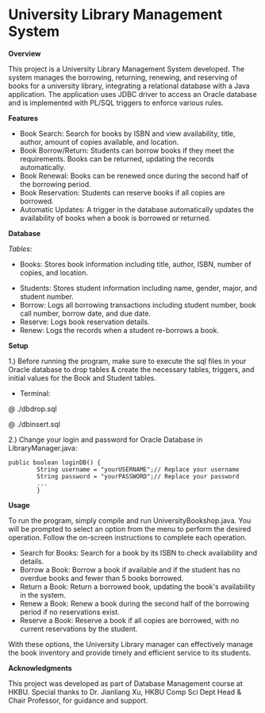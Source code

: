 # University Library Management System

**Overview**

This project is a University Library Management System developed. The system manages the borrowing, returning, renewing, and reserving of books for a university library, integrating a relational database with a Java application. The application uses JDBC driver to access an Oracle database and is implemented with PL/SQL triggers to enforce various rules.

**Features**

* Book Search: Search for books by ISBN and view availability, title, author, amount of copies available, and location.
* Book Borrow/Return: Students can borrow books if they meet the requirements. Books can be returned, updating the records automatically.
* Book Renewal: Books can be renewed once during the second half of the borrowing period.
* Book Reservation: Students can reserve books if all copies are borrowed.
* Automatic Updates: A trigger in the database automatically updates the availability of books when a book is borrowed or returned.

**Database**

*Tables*:

  - Books: Stores book information including title, author, ISBN, number of copies, and location.
  * Students: Stores student information including name, gender, major, and student number.
  * Borrow: Logs all borrowing transactions including student number, book call number, borrow date, and due date.
  * Reserve: Logs book reservation details.
  * Renew: Logs the records when a student re-borrows a book.

**Setup**

1.) Before running the program, make sure to execute the sql files in your Oracle database to drop tables & create the necessary tables, triggers, and initial values for the Book and Student tables.

* Terminal:
  
@ ./dbdrop.sql

@ ./dbinsert.sql

2.) Change your login and password for Oracle Database in LibraryManager.java:
```
public boolean loginDB() {
		String username = "yourUSERNAME";// Replace your username
		String password = "yourPASSWORD";// Replace your password
		...
		}
```

**Usage**

To run the program, simply compile and run UniversityBookshop.java. You will be prompted to select an option from the menu to perform the desired operation. Follow the on-screen instructions to complete each operation.

* Search for Books: Search for a book by its ISBN to check availability and details.
* Borrow a Book: Borrow a book if available and if the student has no overdue books and fewer than 5 books borrowed.
* Return a Book: Return a borrowed book, updating the book's availability in the system.
* Renew a Book: Renew a book during the second half of the borrowing period if no reservations exist.
* Reserve a Book: Reserve a book if all copies are borrowed, with no current reservations by the student.

With these options, the University Library manager can effectively manage the book inventory and provide timely and efficient service to its students.

**Acknowledgments**

This project was developed as part of Database Management course at HKBU.
Special thanks to Dr. Jianliang Xu, HKBU Comp Sci Dept Head & Chair Professor, for guidance and support.

